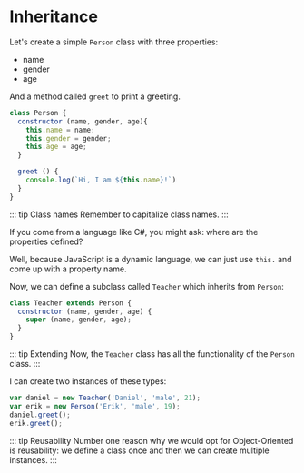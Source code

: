 # Inheritance

Let's create a simple `Person` class with three properties:
- name
- gender
- age

And a method called `greet` to print a greeting.

``` js
class Person {
  constructor (name, gender, age){
    this.name = name;
    this.gender = gender;
    this.age = age;
  }

  greet () {
    console.log(`Hi, I am ${this.name}!`)
  }
}
```

::: tip Class names
Remember to capitalize class names.
:::

If you come from a language like C#, you might ask: where are the properties defined?

Well, because JavaScript is a dynamic language, we can just use `this.` and come up with a property name.

Now, we can define a subclass called `Teacher` which inherits from `Person`:

``` js
class Teacher extends Person {
  constructor (name, gender, age) {
    super (name, gender, age);
  }
}
```

::: tip Extending
Now, the `Teacher` class has all the functionality of the `Person` class.
:::

I can create two instances of these types:

``` js
var daniel = new Teacher('Daniel', 'male', 21);
var erik = new Person('Erik', 'male', 19);
daniel.greet();
erik.greet();
```

::: tip Reusability
Number one reason why we would opt for Object-Oriented is reusability: we define a class once and then we can create multiple instances.
:::

